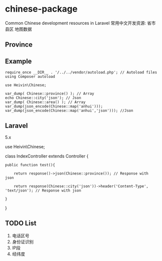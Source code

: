 # chinese-package
Common Chinese development resources in Laravel
常用中文开发资源:
省市县区
地图数据

## Province

## Example

    require_once __DIR__ . '/../../vendor/autoload.php'; // Autoload files using Composer autoload

    use Heivin\Chinese;

    var_dump( Chinese::province() ); // Array
    echo Chinese::city('json'); // Json
    var_dump( Chinese::area() ); // Array
    var_dump(json_encode(Chinese::map('anhui')));
    var_dump(json_encode(Chinese::map('anhui','json'))); //Json

## Laravel
5.x

use Heivin\Chinese;

class IndexController extends Controller
{

    public function test(){

        return response()->json(Chinese::province()); // Response with json

        return response(Chinese::city('json'))->header('Content-Type', 'text/json'); // Response with json

    }
}

## TODO List

1. 电话区号
2. 身份证识别
3. IP段
4. 经纬度
